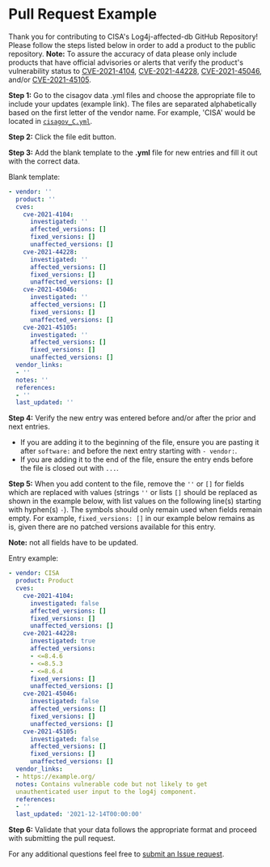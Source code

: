 # Pull Request Example #

Thank you for contributing to CISA's Log4j-affected-db GitHub Repository! Please
follow the steps listed below in order to add a product to the public
repository. **Note:** To assure the accuracy of data please only include
products that have official advisories or alerts that verify the product's
vulnerability status to  [CVE-2021-4104](https://nvd.nist.gov/vuln/detail/cve-2021-4104),
[CVE-2021-44228](https://nvd.nist.gov/vuln/detail/CVE-2021-44228),
[CVE-2021-45046](https://nvd.nist.gov/vuln/detail/CVE-2021-45046),
and/or [CVE-2021-45105](https://nvd.nist.gov/vuln/detail/CVE-2021-45105?s=09).

**Step 1:** Go to the cisagov data .yml files and choose the appropriate file to
include your updates (example link). The files are separated alphabetically
based on the first letter of the vendor name. For example, 'CISA' would be
located in [`cisagov_C.yml`](https://github.com/cisagov/data/cisagov_C.yml).

**Step 2:** Click the file edit button.

**Step 3:** Add the blank template to the **.yml** file for new entries and fill
it out with the correct data.

Blank template:

```yml
- vendor: ''
  product: ''
  cves:
    cve-2021-4104:
      investigated: ''
      affected_versions: []
      fixed_versions: []
      unaffected_versions: []
    cve-2021-44228:
      investigated: ''
      affected_versions: []
      fixed_versions: []
      unaffected_versions: []
    cve-2021-45046:
      investigated: ''
      affected_versions: []
      fixed_versions: []
      unaffected_versions: []
    cve-2021-45105:
      investigated: ''
      affected_versions: []
      fixed_versions: []
      unaffected_versions: []
  vendor_links:
  - ''
  notes: ''
  references:
  - ''
  last_updated: ''
```

**Step 4:** Verify the new entry was entered before and/or after the prior and
next entries.

- If you are adding it to the beginning of the file, ensure you are pasting
it after `software:` and before the next entry starting with `- vendor:`.
- If you are adding it to the end of the file, ensure the entry ends before
the file is closed out with `...`.

**Step 5:** When you add content to the file, remove the `''` or `[]` for fields
which are replaced with values (strings `''` or lists `[]` should be replaced as
shown in the example below, with list values on the following line(s) starting
with hyphen(s) `-`). The symbols should only remain used when fields remain
empty. For example, `fixed_versions: []` in our example below remains as is,
given there are no patched versions available for this entry.

**Note:** not all fields have to be updated.

Entry example:

```yml
- vendor: CISA
  product: Product
  cves:
    cve-2021-4104:
      investigated: false
      affected_versions: []
      fixed_versions: []
      unaffected_versions: []
    cve-2021-44228:
      investigated: true
      affected_versions:
      - <=8.4.6
      - <=8.5.3
      - <=8.6.4
      fixed_versions: []
      unaffected_versions: []
    cve-2021-45046:
      investigated: false
      affected_versions: []
      fixed_versions: []
      unaffected_versions: []
    cve-2021-45105:
      investigated: false
      affected_versions: []
      fixed_versions: []
      unaffected_versions: []
  vendor_links:
  - https://example.org/
  notes: Contains vulnerable code but not likely to get
  unauthenticated user input to the log4j component.
  references:
  - ''
  last_updated: '2021-12-14T00:00:00'
```

**Step 6:** Validate that your data follows the appropriate format and proceed
with submitting the pull request.

For any additional questions feel free to [submit an Issue request](https://github.com/cisagov/log4j-affected-db/issues).
